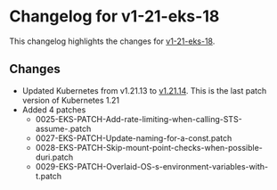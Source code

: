 # Changelog for v1-21-eks-18

This changelog highlights the changes for [v1-21-eks-18](https://github.com/aws/eks-distro/tree/v1-21-eks-18).

## Changes

* Updated Kubernetes from v1.21.13 to [v1.21.14](https://github.com/kubernetes/kubernetes/tree/v1.21.14). This is the last patch version of Kubernetes 1.21
* Added 4 patches
   *  0025-EKS-PATCH-Add-rate-limiting-when-calling-STS-assume-.patch
   *  0027-EKS-PATCH-Update-naming-for-a-const.patch
   *  0028-EKS-PATCH-Skip-mount-point-checks-when-possible-duri.patch
   *  0029-EKS-PATCH-Overlaid-OS-s-environment-variables-with-t.patch


